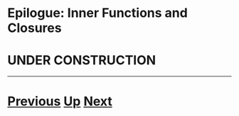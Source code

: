 
# Epilogue: Inner Functions and Closures

# UNDER CONSTRUCTION

***

# [Previous](gil.md) [Up](epilogue.md) [Next](decorators.md)  
